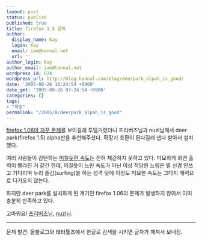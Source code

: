 ```yaml
---
layout: post
status: publish
published: true
title: firefox 1.5 알파
author:
  display_name: Kay
  login: Kay
  email: iam@hannal.net
  url: ''
author_login: Kay
author_email: iam@hannal.net
wordpress_id: 674
wordpress_url: http://blog.hannal.com/blog/deerpark_alpah_is_good/
date: '2005-08-26 16:24:54 +0900'
date_gmt: '2005-08-26 07:24:54 +0900'
categories: []
tags:
- "희망"
permalink: "/2005/8/deerpark_alpah_is_good"
---
```

<p><a href="http://blog.hannal.com/oh_plz_firefox/">firefox 1.06이 자꾸 문제</a>를 보이길래 투덜거렸더니 프리버즈님과 nuzl님께서 deer park(firefox 1.5) alpha판을 추천해주셨다. 확장기 호환이 된다길래 냅다 받아서 설치했다.</p>
<p>여러 사람들이 감탄하는 <a href="http://cncel81.cafe24.com/archives/computer/2005/08/21/130.html">미칠듯한 속도</a>는 전혀 체감하지 못하고 있다. 미묘하게 화면 출력이 빨라진 거 같긴 한데, 미칠듯이 느린 속도가 아닌 이상 적당한 느림은 별 신경 안쓰고 기다리며 누리 즐김(surfing)을 하는 성격 탓에 이정도 미묘한 속도는 그다지 매력으로 다가오지 않는다.</p>
<p>하지만 deer park를 설치하게 된 계기인 firefox 1.06의 문제가 발생하지 않아서 이미 충분히 만족하고 있다.</p>
<p>고마워요! <a href="http://fribirdz.net/">프리버즈</a>님, <a href="http://nuzl.com/">nuzl</a>님.</p>
<hr />
<p>문제 발견. 올블로그와 태터툴즈에서 한글로 검색을 시키면 글자가 깨져서 보내짐.</p>
